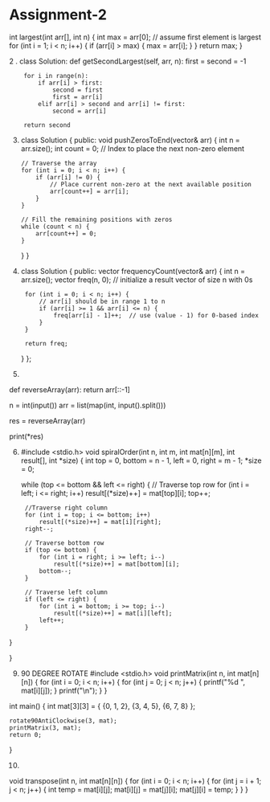 # Assignment-2

int largest(int arr[], int n) {
    int max = arr[0]; // assume first element is largest
    for (int i = 1; i < n; i++) {
        if (arr[i] > max) {
            max = arr[i];
        }
    }
    return max;
}


 2 .  class Solution:
       def getSecondLargest(self, arr, n):
        first = second = -1
        
        for i in range(n):
            if arr[i] > first:
                second = first
                first = arr[i]
            elif arr[i] > second and arr[i] != first:
                second = arr[i]
        
        return second

3.  class Solution {
  public:
    void pushZerosToEnd(vector<int>& arr) {
        int n = arr.size();
        int count = 0;  // Index to place the next non-zero element

        // Traverse the array
        for (int i = 0; i < n; i++) {
            if (arr[i] != 0) {
                // Place current non-zero at the next available position
                arr[count++] = arr[i];
            }
        }

        // Fill the remaining positions with zeros
        while (count < n) {
            arr[count++] = 0;
        }
    }
}

4. class Solution {
  public:
    vector<int> frequencyCount(vector<int>& arr) {
        int n = arr.size();
        vector<int> freq(n, 0); // initialize a result vector of size n with 0s

        for (int i = 0; i < n; i++) {
            // arr[i] should be in range 1 to n
            if (arr[i] >= 1 && arr[i] <= n) {
                freq[arr[i] - 1]++;  // use (value - 1) for 0-based index
            }
        }

        return freq;
    }
};


5.

def reverseArray(arr):
    return arr[::-1]
   
n = int(input())
arr = list(map(int, input().split()))

res = reverseArray(arr)

print(*res)

6.
    #include <stdio.h>
    void spiralOrder(int n, int m, int mat[n][m], int result[], int *size) {
    int top = 0, bottom = n - 1, left = 0, right = m - 1;
    *size = 0;
    
    while (top <= bottom && left <= right) {
        // Traverse top row
        for (int i = left; i <= right; i++)
            result[(*size)++] = mat[top][i];
        top++;
        
        //Traverse right column
        for (int i = top; i <= bottom; i++)
            result[(*size)++] = mat[i][right];
        right--;
        
        // Traverse bottom row
        if (top <= bottom) {
            for (int i = right; i >= left; i--)
                result[(*size)++] = mat[bottom][i];
            bottom--;
        }
        
        // Traverse left column
        if (left <= right) {
            for (int i = bottom; i >= top; i--)
                result[(*size)++] = mat[i][left];
            left++;
        }
  }

}



 9. 90 DEGREE ROTATE
#include <stdio.h>
void printMatrix(int n, int mat[n][n]) {
    for (int i = 0; i < n; i++) {
        for (int j = 0; j < n; j++) {
            printf("%d ", mat[i][j]);
        }
        printf("\n");
    }
}

int main() {
    int mat[3][3] = {
        {0, 1, 2},
        {3, 4, 5},
        {6, 7, 8}
    };

    rotate90AntiClockwise(3, mat);
    printMatrix(3, mat);
    return 0;
}

10.
void transpose(int n, int mat[n][n]) {
    for (int i = 0; i < n; i++) {
        for (int j = i + 1; j < n; j++) {
            int temp = mat[i][j];
            mat[i][j] = mat[j][i];
            mat[j][i] = temp;
        }
    }
}




